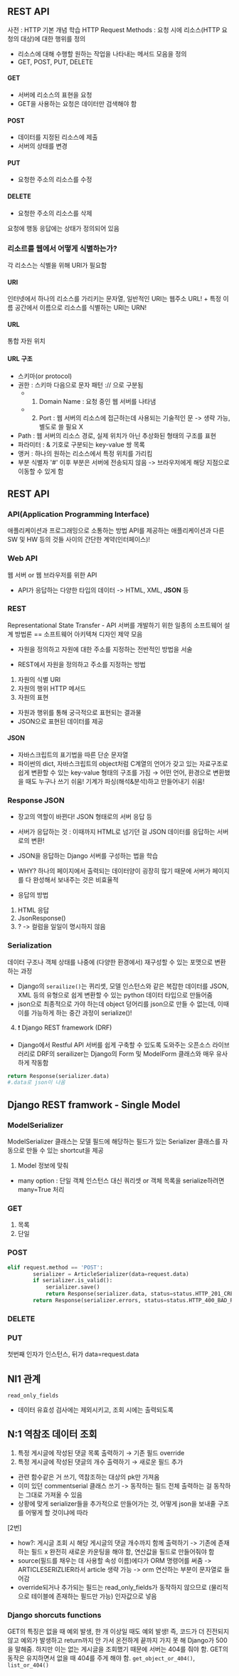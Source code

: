 ## REST API
사전 : HTTP 기본 개념 학습
HTTP Request Methods : 요청 시에 리소스(HTTP 요청의 대상)에 대한 행위를 정의
- 리소스에 대해 수행할 원하는 작업을 나타내는 메서드 모음을 정의
- GET, POST, PUT, DELETE
#### GET
- 서버에 리소스의 표현을 요청
- GET을 사용하는 요청은 데이터만 검색해야 함
#### POST
- 데이터를 지정된 리소스에 제출
- 서버의 상태를 변경
#### PUT
- 요청한 주소의 리소스를 수정
#### DELETE
- 요청한 주소의 리소스를 삭제

요청에 행동 응답에는 상태가 정의되어 있음

### 리소르를 웹에서 어떻게 식별하는가?
각 리소스는 식별을 위해 URI가 필요함
#### URI
인터넷에서 하나의 리소스를 가리키는 문자열, 일반적인 URI는 웹주소 URL! + 특정 이름 공간에서 이름으로 리소스를 식별하는 URI는 URN!

#### URL
통합 자원 위치
#### URL 구조
- 스키마(or protocol)
- 권한 : 스키마 다음으로 문자 패턴 :// 으로 구분됨
  - 1. Domain Name : 요청 중인 웹 서버를 나타냄
  - 2. Port : 웹 서버의 리소스에 접근하는데 사용되는 기술적인 문 -> 생략 가능, 별도로 쓸 필요 X
- Path : 웹 서버의 리소스 경로, 실제 위치가 아닌 추상화된 형태의 구조를 표현
- 파라미터 : & 기호로 구분되는 key-value 쌍 목록
- 앵커 : 하나의 원하는 리소스에서 특정 위치를 가리킴
- 부분 식별자 '#' 이후 부분은 서버에 전송되지 않음 -> 브라우저에게 해당 지점으로 이동할 수 있게 함

## REST API
### API(Application Programming Interface)
애플리케이션과 프로그래밍으로 소통하는 방법
API를 제공하는 애플리케이션과 다른 SW 및 HW 등의 것들 사이의 간단한 계약(인터페이스)!
### Web API
웹 서버 or 웹 브라우저를 위한 API
- API가 응답하는 다양한 타입의 데이터 -> HTML, XML, __JSON__ 등
### REST
Representational State Transfer - API 서버를 개발하기 위한 일종의 소프트웨어 설계 방법론 == 소프트웨어 아키텍쳐 디자인 제약 모음
- 자원을 정의하고 자원에 대한 주소를 지정하는 전반적인 방법을 서술

- REST에서 자원을 정의하고 주소를 지정하는 방법
1. 자원의 식별
URI
2. 자원의 행위
HTTP 메서드
3. 자원의 표현
- 자원과 행위를 통해 궁극적으로 표현되는 결과물
- JSON으로 표현된 데이터를 제공

#### JSON
- 자바스크립트의 표기법을 따른 단순 문자열
- 파이썬의 dict, 자바스크립트의 object처럼 C계열의 언어가 갖고 있는 자료구조로 쉽게 변환할 수 있는 key-value 형태의 구조를 가짐 → 어떤 언어, 환경으로 변환했을 때도 누구나 쓰기 쉬움! 기계가 파싱(해석&분석)하고 만들어내기 쉬움!

### Response JSON
- 장고의 역할이 바뀐다! JSON 형태로의 서버 응답 등
- 서버가 응답하는 것 : 이때까지 HTML로 넘기던 걸 JSON 데이터를 응답하는 서버로의 변환!
- JSON을 응답하는 Django 서버를 구성하는 법을 학습
- WHY? 하나의 페이지에서 출력되는 데이터양이 굉장히 많기 때문에 서버가 페이지를 다 완성해서 보내주는 것은 비효율적

- 응답의 방법
1. HTML 응답
2. JsonResponse()
3. ? -> 컬럼을 일일이 명시하지 않음

### Serialization
데이터 구조나 객체 상태를 나중에 (다양한 환경에서) 재구성할 수 있는 포맷으로 변환하는 과정
- Django의 `serailize()`는 퀴리셋, 모델 인스턴스와 같은 복잡한 데이터를 JSON, XML 등의 유형으로 쉽게 변환할 수 있는 python 데이터 타입으로 만들어줌
- json으로 최종적으로 가야 하는데 object 덩어리를 json으로 만들 수 없는데, 이때 이를 가능하게 하는 중간 과정이 serialize()!

4. ❗ Django REST framework (DRF)
- Django에서 Restful API 서버를 쉽게 구축할 수 있도록 도와주는 오픈소스 라이브러리로 DRF의 serailizer는 Django의 Form 및 ModelForm 클래스와 매우 유사하게 작동함
```python
return Response(serializer.data)
#.data로 json이 나옴
```

## Django REST framwork - Single Model
### ModelSerializer
ModelSerializer 클래스는 모델 필드에 해당하는 필드가 있는 Serializer 클래스를 자동으로 만들 수 있는 shortcut을 제공
1. Model 정보에 맞춰

- many option : 단일 객체 인스턴스 대신 쿼리셋 or 객체 목록을 serialize하려면 many=True 처리

### GET
1. 목록
2. 단일
### POST
```python
elif request.method == 'POST':
        serializer = ArticleSerializer(data=request.data)
        if serializer.is_valid():
            serializer.save()
            return Response(serializer.data, status=status.HTTP_201_CREATED)
        return Response(serializer.errors, status=status.HTTP_400_BAD_REQUEST)
```
### DELETE
### PUT
첫번째 인자가 인스턴스, 뒤가 data=request.data

## Nl1 관계
`read_only_fields`
- 데이터 유효성 검사에는 제외시키고, 조회 시에는 출력되도록

## N:1 역참조 데이터 조회
1. 특정 게시글에 작성된 댓글 목록 출력하기 → 기존 필드 override
2. 특정 게시글에 작성된 댓글의 개수 출력하기 → 새로운 필드 추가

- 관련 함수같은 거 쓰기, 역참조하는 대상의 pk만 가져옴
- 이미 있던 commentserial 클래스 쓰기 -> 동작하는 필드 전체 출력하는 걸 동작하는 그대로 가져올 수 있음
- 상황에 맞게 serializer들을 추가적으로 만들어가는 것, 어떻게 json을 보내줄 구조를 어떻게 할 것이냐에 따라

[2번]
- how?: 게시글 조회 시 해당 게시글의 댓글 개수까지 함께 출력하기 -> 기존에 존재하는 필드 x 완전히 새로운 카운팅을 해야 함, 연산값을 필드로 만들어줘야 함
- source(필드를 채우는 데 사용할 속성 이름)에다가 ORM 명령어를 써줌 -> ARTICLESERIZLIER라서 article 생략 가능 -> orm 연산하는 부분이 문자열로 들어감
- override되거나 추가되는 필드는 read_only_fields가 동작하지 않으므로 (물리적으로 테이블에 존재하는 필드만 가능) 인자값으로 넣음


### Django shorcuts functions
GET의 특징은 없을 때 예외 발생, 한 개 이상일 때도 예외 발생! 즉, 코드가 더 진전되지 않고 예외가 발생하고 return까지 안 가서 온전하게 끝까지 가지 못 해 Django가 500을 말해줌. 하지만 이는 없는 게시글을 조회했기 때문에 서버는 404를 줘야 함. GET의 동작은 유지하면서 없을 때 404를 주게 해야 함.
`get_object_or_404()`, `list_or_404()`